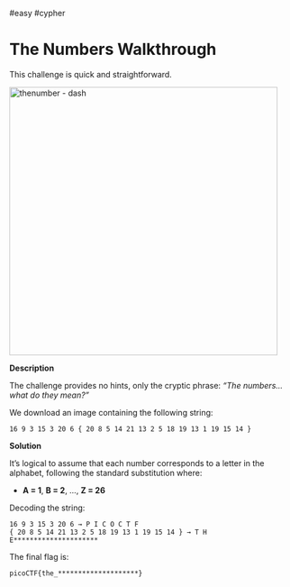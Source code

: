 #easy #cypher 

# The Numbers Walkthrough


This challenge is quick and straightforward.

<img width="476" alt="thenumber - dash" src="https://github.com/user-attachments/assets/f4b59b15-6bf0-4949-b443-d20eb31451b3" />


**Description**

The challenge provides no hints, only the cryptic phrase:
_“The numbers… what do they mean?”_

We download an image containing the following string:
```
16 9 3 15 3 20 6 { 20 8 5 14 21 13 2 5 18 19 13 1 19 15 14 }
```


**Solution**

It’s logical to assume that each number corresponds to a letter in the alphabet, following the standard substitution where:

- **A = 1**, **B = 2**, …, **Z = 26**


Decoding the string:
```
16 9 3 15 3 20 6 → P I C O C T F
{ 20 8 5 14 21 13 2 5 18 19 13 1 19 15 14 } → T H E*********************
```

  

The final flag is:
```
picoCTF{the_********************}
```

